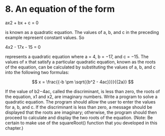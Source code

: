 # 8. An equation of the form

ax2 + bx + c = 0

is known as a quadratic equation. The values of a, b, and c in the preceding example represent constant values. So

4x2 - 17x - 15 = 0

represents a quadratic equation where a = 4, b = −17, and c = −15. The values
of x that satisfy a particular quadratic equation, known as the roots of the
equation, can be calculated by substituting the values of a, b, and c into the
following two formulas:

$$
x = \frac{{-b \pm \sqrt{{b^2 - 4ac}}}}{{2a}}
$$

If the value of b2−4ac, called the discriminant, is
less than zero, the roots of the equation, x1 and x2, are imaginary numbers.
Write a program to solve a quadratic equation. The program should allow the user
to enter the values for a, b, and c. If the discriminant is less than zero, a
message should be displayed that the roots are imaginary; otherwise, the program
should then proceed to calculate and display the two roots of the equation.
(Note: Be certain to make use of the squareRoot() function that you developed in
this chapter.)